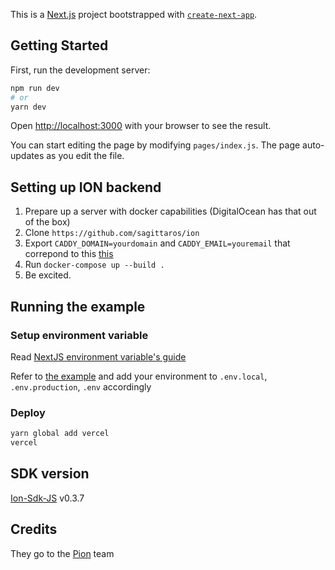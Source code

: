 This is a [Next.js](https://nextjs.org/) project bootstrapped with [`create-next-app`](https://github.com/vercel/next.js/tree/canary/packages/create-next-app).

## Getting Started

First, run the development server:

```bash
npm run dev
# or
yarn dev
```

Open [http://localhost:3000](http://localhost:3000) with your browser to see the result.

You can start editing the page by modifying `pages/index.js`. The page auto-updates as you edit the file.

## Setting up ION backend

1. Prepare up a server with docker capabilities (DigitalOcean has that out of the box)
2. Clone `https://github.com/sagittaros/ion`
3. Export `CADDY_DOMAIN=yourdomain` and `CADDY_EMAIL=youremail` that correpond to this [this](https://github.com/sagittaros/ion/blob/aee5acb82207d137c8eb87815e34a5f25facdc7c/docker-compose.yml#L97)
4. Run `docker-compose up --build .`
5. Be excited.

## Running the example

### Setup environment variable

Read [NextJS environment variable's guide](https://nextjs.org/docs/basic-features/environment-variables)

Refer to [the example](.env.sample) and add your environment to
`.env.local`, `.env.production`, `.env` accordingly

### Deploy

```bash
yarn global add vercel
vercel
```

## SDK version

[Ion-Sdk-JS](https://github.com/pion/ion-sdk-js) v0.3.7

## Credits

They go to the [Pion](https://github.com/pion) team
